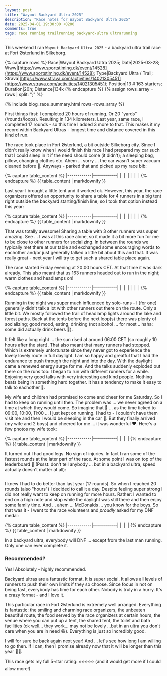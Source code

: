 ```yaml
---
layout: post
title: "Wayout Backyard Ultra 2025"
description: "Race notes for Wayout Backyard Ultra 2025"
date: 2025-04-01 19:30:00 +0200
comments: true
tags: race running trailrunning backyard-ultra ultrarunning
---
```


This weekend I ran `Wayout Backyard Ultra 2025` - a backyard ultra trail race at Fort Østerlund in Silkeborg.

{% capture rows %}
Race|Wayout Backyard Ultra 2025;
Date|2025-03-28;
Www|[https://www.sportstiming.dk/event/14528](https://www.sportstiming.dk/event/14528);
Type|Backyard Ultra / Trail;
Strava|[https://www.strava.com/activities/14021305451](https://www.strava.com/activities/14021305451);
Position|13 # 163 starters;
Duration|20h;
Distance|134k
{% endcapture %}
{% assign rows_array = rows | split: ";" %}

{% include blog_race_summary.html rows=rows_array %}

First things first: I completed 20 hours of running. Or 20 "yards" (/rounds/loops). Resulting in 134 kilometers. Last year, same race, I completed 17 rounds - so this time I added 3 more to that. This makes it my record within Backyard Ultras - longest time and distance covered in this kind of run.

The race took place in Fort Østerlund, a bit outside Silkeborg city. Since I didn't really know when I would finish this race I had prepared my car such that I could sleep in it if the need should come (it didn't); a sleeping bag, pillow, changing clothes etc. Ahem ... sorry ... the car wasn't super vacuum cleaned before 😬. Anyways - parked that and picked up my race bib:

{% capture table_content %}
|------------|------------|
| <img src="/img_running/2025-04-01/IMG_2926.jpg" alt="" class="w-100 pl-2 pr-2" style="max-width: 350px" /> | <img src="/img_running/2025-04-01/IMG_2921.jpg" alt="" class="w-100 pl-2 pr-2" style="max-width: 350px" /> |
| <img src="/img_running/2025-04-01/IMG_2925.jpg" alt="" class="w-100 pl-2 pr-2" style="max-width: 350px" /> | <img src="/img_running/2025-04-01/IMG_2927.jpg" alt="" class="w-100 pl-2 pr-2" style="max-width: 350px" /> |
{% endcapture %}
{{ table_content | markdownify }}

Last year I brought a little tent and it worked ok. However, this year, the race organizers offered an opportunity to share a table for 4 runners in a big tent right outside the backyard starting/finish line; so I took that option instead this year:

{% capture table_content %}
|------------|------------|
| <img src="/img_running/2025-04-01/IMG_2928.jpg" alt="" class="w-100 pl-2 pr-2" style="max-width: 350px" /> | <img src="/img_running/2025-04-01/IMG_2929.jpg" alt="" class="w-100 pl-2 pr-2" style="max-width: 350px" /> |
| <img src="/img_running/2025-04-01/IMG_2933.jpg" alt="" class="w-100 pl-2 pr-2" style="max-width: 350px" /> | <img src="/img_running/2025-04-01/IMG_2930.jpg" alt="" class="w-100 pl-2 pr-2" style="max-width: 350px" /> |
{% endcapture %}
{{ table_content | markdownify }}

That was totally awesome! Sharing a table with 3 other runners was super amazing. See ... I was at this race alone, so it made it a bit more fun for me to be close to other runners for socializing. In between the rounds we typically met there at our table and exchanged some encouraging words to eachother and/or just generally talked a little bit about this and that. It was really great - next year I will try to get such a shared table place again.

The race started Friday evening at 20:00 hours CET. At that time it was dark already. This also meant that us 163 runners headed out to run in the night; warm clothes and headlamps on!

{% capture table_content %}
|------------|------------|
| <img src="/img_running/2025-04-01/IMG_2934.jpg" alt="" class="w-100 pl-2 pr-2" style="max-width: 350px" /> | <img src="/img_running/2025-04-01/IMG_2935.jpg" alt="" class="w-100 pl-2 pr-2" style="max-width: 350px" /> |
| <img src="/img_running/2025-04-01/IMG_2936.jpg" alt="" class="w-100 pl-2 pr-2" style="max-width: 350px" /> | <img src="/img_running/2025-04-01/IMG_2939.jpg" alt="" class="w-100 pl-2 pr-2" style="max-width: 350px" /> |
{% endcapture %}
{{ table_content | markdownify }}

Running in the night was super much influenced by solo-runs - I (for one) generally didn't talk a lot with other runners out there on the route. Only a little bit. We mostly followed the trail of headlamp lights around the lake and forest paths. Back at the tents before the next loop(s) there was plenty of socializing; good mood, eating, drinking (not alcohol ... for most .. haha: some did actually drink beers 🤯). 

It felt like a long night ... the sun rised at around 06:00 CET (so roughly 10 hours after the start). That also meant that many runners had stopped. Which is extremely unfortunate since they never got to experience the lovely lovely route in full daylight. I am so happy and greatful that I had the endurance to push through the night and into the day. With the daylight came a renewed energy surge for me. And the talks suddenly exploded out there on the runs too: I began to run with different runners for a while. Enjoying very good talks with very interesting and kind people. Nothing beats being in something hard together. It has a tendency to make it easy to talk to eachother 🤗. 

My wife and children had promised to come and cheer for me Saturday. So I had to keep on running until then. The problem was ... we never agreed on a time at which they would come. So imagine that 🤣 ... as the time ticked to 09:00, 10:00, 11:00 ... I just kept on running. I had to - I couldn't have them visit me and then I would be sleeping in the car 🤣. But they finally arrived (my wife and 2 boys) and cheered for me ... it was wonderful ❤️. Here's a few photos my wife took:

{% capture table_content %}
|------------|------------|
| <img src="/img_running/2025-04-01/IMG_0004.jpg" alt="" class="w-100 pl-2 pr-2" style="max-width: 350px" /> | <img src="/img_running/2025-04-01/IMG_0006.jpg" alt="" class="w-100 pl-2 pr-2" style="max-width: 350px" /> |
{% endcapture %}
{{ table_content | markdownify }}

It turned out I had good legs. No sign of injuries. In fact I ran some of the fastest rounds at the later part of the race. At some point I was on top of the leaderboard 🤩 (Pssst: don't tell anybody ... but in a backyard ultra, speed actually doesn't matter at all):

<div style="text-align: center; margin-bottom: 1em;">
 <img src="/img_running/2025-04-01/IMG_0012.jpg" alt="" class="w-100 pl-2 pr-2" style="max-width: 350px" />
</div>

I knew I had to do better than last year (17 rounds). So when I reached 20 rounds (also "hours") I decided to call it a day. Despite feeling super strong I did not really want to keep on running for more hours. Rather: I wanted to end on a high note and stop while the daylight was still there and then enjoy some family time. And ... ahem ... McDonalds ... you know for the boys. So that was it - I went to the race volunteers and *proudly* asked for my DNF medal:

{% capture table_content %}
|------------|------------|
| <img src="/img_running/2025-04-01/IMG_2942.jpg" alt="" class="w-100 pl-2 pr-2" style="max-width: 350px" /> | <img src="/img_running/2025-04-01/IMG_2948.jpg" alt="" class="w-100 pl-2 pr-2" style="max-width: 350px" /> |
{% endcapture %}
{{ table_content | markdownify }}

In a backyard ultra, everybody will DNF ... except from the last man running. Only one can ever complete it. 

### Recommended?
Yes! Absolutely - highly recommended. 

Backyard ultras are a fantastic format. It is super social. It allows all levels of runners to push their own limits if they so choose. Since focus in not on being fast, everybody has time for each other. Nobody is truly in a hurry. It's a crazy format - and I love it. 

This particular race in Fort Østerlund is extremely well arranged. Everything is fantastic: the smiling and charming race organizers, the unbeaten beautiful route, the food served by the race organizers at certain hours, the venue where you can put up a tent, the shared tent, the toilet and bath facilities (ok well... they work... may not be lovely ...but in an ultra you don't care when you are in need 😆). Everything is just so incredibly good.

I will for sure be back again next year! And ... let's see how long I am willing to go then. If I can, then I promise already now that it will be longer than this year 👊🏻.

This race gets my full 5-star rating: ⭐️⭐️⭐️⭐️⭐️ (and it would get more if I could allow more!)
